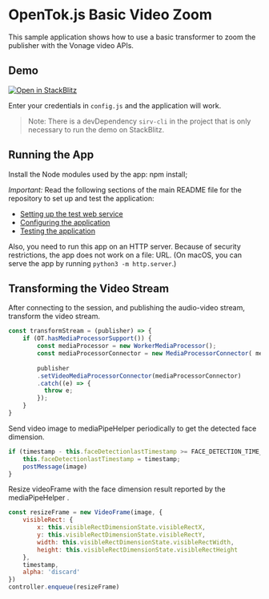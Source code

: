 OpenTok.js Basic Video Zoom
=======================

This sample application shows how to use a basic transformer to zoom the publisher with the Vonage
video APIs.

## Demo

[![Open in StackBlitz](https://developer.stackblitz.com/img/open_in_stackblitz.svg)](https://stackblitz.com/fork/github/opentok/opentok-web-samples/tree/main/Basic-Video-Zoom)

Enter your credentials in `config.js` and the application will work.

> Note: There is a devDependency `sirv-cli` in the project that is only necessary to run the demo on StackBlitz.

## Running the App
Install the Node modules used by the app:
npm install;

*Important:* Read the following sections of the main README file for the repository to set up
and test the application:
* [Setting up the test web service](../README.md#setting-up-the-test-web-service)
* [Configuring the application](../README.md#configuring-the-application)
* [Testing the application](../README.md#testing-the-application)

Also, you need to run this app on an HTTP server. Because of security restrictions,
the app does not work on a file: URL. (On macOS, you can serve the app by running
`python3 -m http.server`.)

## Transforming the Video Stream

After connecting to the session, and publishing the audio-video stream, transform the video stream.
```javascript
const transformStream = (publisher) => {
    if (OT.hasMediaProcessorSupport()) {
        const mediaProcessor = new WorkerMediaProcessor();
        const mediaProcessorConnector = new MediaProcessorConnector( mediaProcessor );
    
        publisher
        .setVideoMediaProcessorConnector(mediaProcessorConnector)
        .catch((e) => {
          throw e;
        });
    }
}
```

Send video image to mediaPipeHelper periodically to get the detected face dimension.
```javascript
if (timestamp - this.faceDetectionlastTimestamp >= FACE_DETECTION_TIME_GAP){
    this.faceDetectionlastTimestamp = timestamp;
    postMessage(image)
}
```

Resize videoFrame with the face dimension result reported by the mediaPipeHelper .
```javascript
const resizeFrame = new VideoFrame(image, {
    visibleRect: {
        x: this.visibleRectDimensionState.visibleRectX,
        y: this.visibleRectDimensionState.visibleRectY,
        width: this.visibleRectDimensionState.visibleRectWidth,
        height: this.visibleRectDimensionState.visibleRectHeight
    },
    timestamp,
    alpha: 'discard'
})
controller.enqueue(resizeFrame)
```

